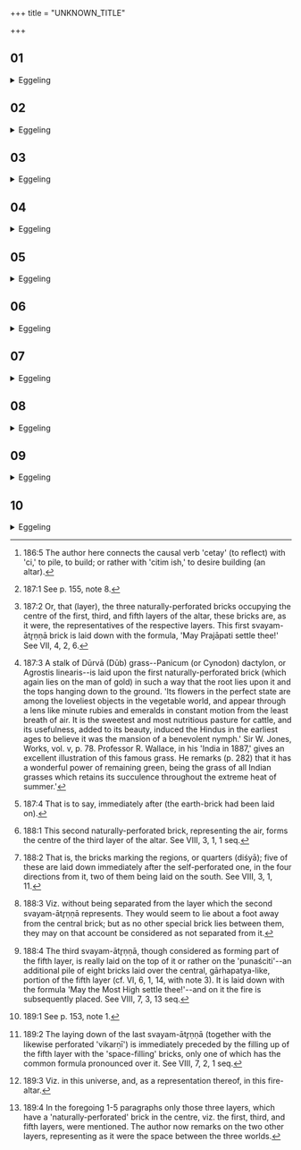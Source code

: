 +++
title = "UNKNOWN_TITLE"

+++


##  01
<details><summary>Eggeling</summary>

1. Now, the gods said, 'Meditate ye!'--whereby, no doubt, they meant to say, 'Seek ye a layer [^egg_381] (for the fire-altar)! 'Whilst they were meditating,

[^egg_381]: 186:5 The author here connects the causal verb 'cetay' (to reflect) with 'ci,' to pile, to build; or rather with 'citim ish,' to desire building (an altar).

 Prajāpati saw this earth, as a first naturally-perforated [^egg_382] layer: hence it is by means of Prajāpati that he lays on that (brick) [^egg_383].

[^egg_382]: 187:1 See p. 155, note 8.

[^egg_383]: 187:2 Or, that (layer), the three naturally-perforated bricks occupying the centre of the first, third, and fifth layers of the altar, these bricks are, as it were, the representatives of the respective layers. This first svayam-ātr̥ṇṇā brick is laid down with the formula, 'May Prajāpati settle thee!' See VII, 4, 2, 6.
</details>

##  02
<details><summary>Eggeling</summary>

2. Agni said to him (Prajāpati), 'I will step nigh!'--'Wherewith?'--'With cattle!'--'So be it!' He thereby doubtless meant to say, 'with the cattle-brick;' for that cattle-brick is the same as the dūrvā-brick [^egg_384]: hence the dūrvā-brick is laid so as not to be separated from the first naturally-perforated one; hence also not separated from this earth are the plants, the cattle, the fire,--for not separated (from the earth) [^egg_385] he (Agni) stepped nigh with this (brick).

[^egg_384]: 187:3 A stalk of Dūrvā (Dūb) grass--Panicum (or Cynodon) dactylon, or Agrostis linearis--is laid upon the first naturally-perforated brick (which again lies on the man of gold) in such a way that the root lies upon it and the tops hanging down to the ground. 'Its flowers in the perfect state are among the loveliest objects in the vegetable world, and appear through a lens like minute rubies and emeralds in constant motion from the least breath of air. It is the sweetest and most nutritious pasture for cattle, and its usefulness, added to its beauty, induced the Hindus in the earliest ages to believe it was the mansion of a benevolent nymph.' Sir W. Jones, Works, vol. v, p. 78. Professor R. Wallace, in his 'India in 1887,' gives an excellent illustration of this famous grass. He remarks (p. 282) that it has a wonderful power of remaining green, being the grass of all Indian grasses which retains its succulence throughout the extreme heat of summer.'

[^egg_385]: 187:4 That is to say, immediately after (the earth-brick had been laid on).
</details>

##  03
<details><summary>Eggeling</summary>

3. They said, 'Meditate ye yet!' whereby no doubt they meant to say, 'Seek ye a layer! seek ye (to build) from hence upwards!' Whilst they were

meditating, Indra and Agni, and Viśvakarman saw the air, as a second naturally-perforated layer: hence he lays on that (brick [^egg_386]) by means of Indra and Agni, and Viśvakarman.

[^egg_386]: 188:1 This second naturally-perforated brick, representing the air, forms the centre of the third layer of the altar. See VIII, 3, 1, 1 seq.
</details>

##  04
<details><summary>Eggeling</summary>

4. Vāyu said to them, 'I will step nigh!' Wherewith!'--'With the regions!'--'So be it!' He thereby doubtless meant to say, 'with the regional (bricks [^egg_387]):' hence on the second naturally-perforated one the regional ones are laid, without being separated from it [^egg_388]; and hence not separated from the air are the regions, the wind; for not separated therefrom he (Vāyu) stepped nigh with this (brick).

[^egg_387]: 188:2 That is, the bricks marking the regions, or quarters (diśyā); five of these are laid down immediately after the self-perforated one, in the four directions from it, two of them being laid on the south. See VIII, 3, 1, 11.

[^egg_388]: 188:3 Viz. without being separated from the layer which the second svayam-ātr̥ṇṇā represents. They would seem to lie about a foot away from the central brick; but as no other special brick lies between them, they may on that account be considered as not separated from it.
</details>

##  05
<details><summary>Eggeling</summary>

5. They said, 'Meditate ye yet!'--whereby no doubt they said, 'Seek ye a layer! seek ye (to build) from hence upwards!' Whilst they were meditating, Parameshṭḥin saw the sky, as a third naturally-perforated layer: whence it is by Parameshṭḥin (the most high) he lays on that (brick [^egg_389]).

[^egg_389]: 188:4 The third svayam-ātr̥ṇṇā, though considered as forming part of the fifth layer, is really laid on the top of it or rather on the 'punaściti'--an additional pile of eight bricks laid over the central, gārhapatya-like, portion of the fifth layer (cf. VI, 6, 1, 14, with note 3). It is laid down with the formula 'May the Most High settle thee!'--and on it the fire is subsequently placed. See VIII, 7, 3, 13 seq.
</details>

##  06
<details><summary>Eggeling</summary>

6. Yonder Sun said to him, 'I will step nigh!'--'Wherewith?'--'With a space-filling (brick [^egg_390]).'--'So be it!'--Now he (the sun) indeed is the space-filler: 'by (mine own) self,' he thus means to say. Hence the third naturally-perforated one is laid on so as not to be separated from the space-filling one [^egg_391]; and hence yonder sun is not separated from the sky, for not separated therefrom did he step nigh with this (brick).

[^egg_390]: 189:1 See p. 153, note 1.

[^egg_391]: 189:2 The laying down of the last svayam-ātr̥ṇṇā (together with the likewise perforated 'vikarṇī') is immediately preceded by the filling up of the fifth layer with the 'space-filling' bricks, only one of which has the common formula pronounced over it. See VIII, 7, 2, 1 seq.
</details>

##  07
<details><summary>Eggeling</summary>

7. These six deities forsooth became all this (universe), whatsoever exists here. The gods and the Rishis said, 'Those six deities forsooth have become all this (universe): bethink ye yourselves how we also may share therein!' They said, 'Meditate ye!' whereby doubtless they meant to say, 'Seek ye a layer! seek ye how we also may share in this [^egg_392]! Whilst they were meditating, the gods saw a second, the R̥shis a fourth, layer [^egg_393].

[^egg_392]: 189:3 Viz. in this universe, and, as a representation thereof, in this fire-altar.

[^egg_393]: 189:4 In the foregoing 1-5 paragraphs only those three layers, which have a 'naturally-perforated' brick in the centre, viz. the first, third, and fifth layers, were mentioned. The author now remarks on the two other layers, representing as it were the space between the three worlds.
</details>

##  08
<details><summary>Eggeling</summary>

8. They said, 'We will step nigh!'--'Wherewith?'--'With what is over and above these worlds!'--'So be it!' Now what there is above the earth on this side of the air, therewith the gods stepped nigh, that is this second layer; and what there

is above the air on this side of the sky, therewith the Rishis stepped nigh, that is this fourth layer.
</details>

##  09
<details><summary>Eggeling</summary>

9. Now when they said, 'Meditate ye (cetayadhvam)!' they doubtless meant to say, 'Seek ye a layer (citim iccḥata)!' and inasmuch as meditating (cetay) they saw them, therefore they are 'layers' (citayaḥ).
</details>

##  10
<details><summary>Eggeling</summary>

10. Prajāpati saw the first layer: Prajāpati assuredly is its (spiritual) ancestry. The gods saw the second layer: the gods assuredly are its ancestry. Indra and Agni, and Viśvakarman saw the third layer: they assuredly are its ancestry. The R̥shis saw the fourth layer: the Rishis assuredly are its ancestry. Parameshṭḥin saw the fifth layer: Parameshṭḥin assuredly is its ancestry. And, verily, whosoever so knows that (spiritual) ancestry of the structures (layers of the fire-altar), his structures are indeed possessed of an ancestry, possessed of relations (or, of mystic significance, bandhu).
</details>